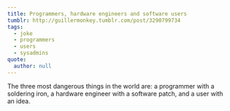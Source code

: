 ```yaml
---
title: Programmers, hardware engineers and software users
tumblr: http://guillermonkey.tumblr.com/post/3290799734
tags:
  - joke
  - programmers
  - users
  - sysadmins
quote:
  author: null
---
```


The three most dangerous things in the world are: a programmer with a soldering iron, a hardware engineer with a software patch, and a user with an idea.
